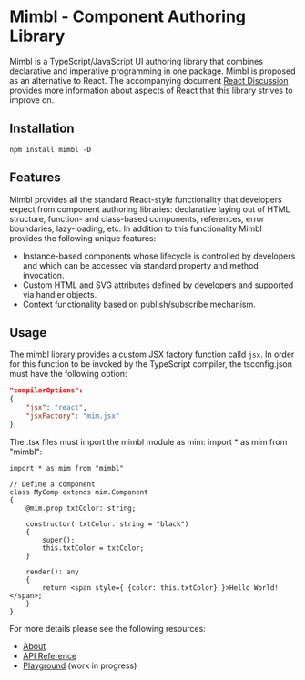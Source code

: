 # Mimbl - Component Authoring Library
Mimbl is a TypeScript/JavaScript UI authoring library that combines declarative and imperative programming in one package. Mimbl is proposed as an alternative to React. The accompanying document [React Discussion](http://mmichlin66.github.io/2019/08/10/React-Discussion.html) provides more information about aspects of React that this library strives to improve on.

## Installation

```
npm install mimbl -D
```

## Features
Mimbl provides all the standard React-style functionality that developers expect from component authoring libraries: declarative laying out of HTML structure, function- and class-based components, references, error boundaries, lazy-loading, etc. In addition to this functionality Mimbl provides the following unique features:

- Instance-based components whose lifecycle is controlled by developers and which can be accessed via standard property and method invocation.
- Custom HTML and SVG attributes defined by developers and supported via handler objects.
- Context functionality based on publish/subscribe mechanism.

## Usage
The mimbl library provides a custom JSX factory function calld `jsx`. In order for this function to be invoked by the TypeScript compiler, the tsconfig.json must have the following option:

```json
"compilerOptions":
{
    "jsx": "react",
    "jsxFactory": "mim.jsx"
}
 ```

The .tsx files must import the mimbl module as mim: import * as mim from "mimbl":

```tsx
import * as mim from "mimbl"

// Define a component
class MyComp extends mim.Component
{
    @mim.prop txtColor: string;

    constructor( txtColor: string = "black")
    {
        super();
        this.txtColor = txtColor;
    }
    
    render(): any
    {
        return <span style={ {color: this.txtColor} }>Hello World!</span>;
    }
}
```

For more details please see the following resources:
* [About](https://mmichlin66.github.io/mimbl/mimblAbout.html)
* [API Reference](https://mmichlin66.github.io/mimurl/mimblReference.html)
* [Playground](https://mmichlin66.github.io/mimurl/mimblDemo.html) (work in progress)

